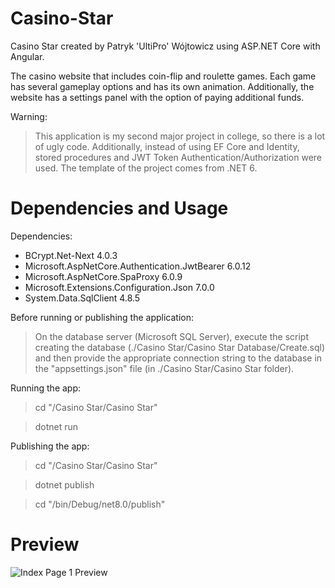 # Casino-Star
Casino Star created by Patryk 'UltiPro' Wójtowicz using ASP.NET Core with Angular.

The casino website that includes coin-flip and roulette games. Each game has several gameplay options and has its own animation. Additionally, the website has a settings panel with the option of paying additional funds.

Warning:

> This application is my second major project in college, so there is a lot of ugly code. Additionally, instead of using EF Core and Identity, stored procedures and JWT Token Authentication/Authorization were used. The template of the project comes from .NET 6.

# Dependencies and Usage

Dependencies:

<ul>
  <li>BCrypt.Net-Next 4.0.3</li>
  <li>Microsoft.AspNetCore.Authentication.JwtBearer 6.0.12</li>
  <li>Microsoft.AspNetCore.SpaProxy 6.0.9</li>
  <li>Microsoft.Extensions.Configuration.Json 7.0.0</li>
  <li>System.Data.SqlClient 4.8.5</li>
</ul>

Before running or publishing the application:

> On the database server (Microsoft SQL Server), execute the script creating the database (./Casino Star/Casino Star Database/Create.sql) and then provide the appropriate connection string to the database in the "appsettings.json" file (in ./Casino Star/Casino Star folder).

Running the app:

> cd "/Casino Star/Casino Star"

> dotnet run

Publishing the app:

> cd "/Casino Star/Casino Star"

> dotnet publish

> cd "/bin/Debug/net8.0/publish"

# Preview

![Index Page 1 Preview](/screenshots/IndexPage1.png)
